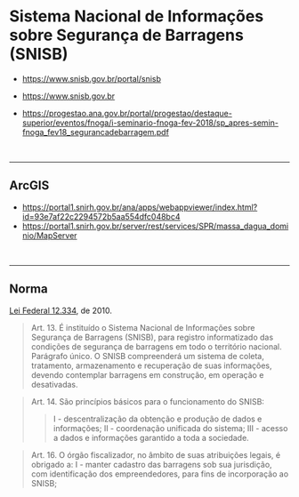 # Sistema Nacional de Informações sobre Segurança de Barragens (SNISB)

- https://www.snisb.gov.br/portal/snisb
- https://www.snisb.gov.br

- https://progestao.ana.gov.br/portal/progestao/destaque-superior/eventos/fnoga/i-seminario-fnoga-fev-2018/sp_apres-semin-fnoga_fev18_segurancadebarragem.pdf

<br>

---

## ArcGIS

- https://portal1.snirh.gov.br/ana/apps/webappviewer/index.html?id=93e7af22c2294572b5aa554dfc048bc4
- https://portal1.snirh.gov.br/server/rest/services/SPR/massa_dagua_dominio/MapServer

<br>

---

## Norma

[Lei Federal 12.334](http://www.planalto.gov.br/ccivil_03/_Ato2007-2010/2010/Lei/L12334.htm), de 2010.

> Art. 13. É instituído o Sistema Nacional de Informações sobre Segurança de Barragens (SNISB), para registro informatizado das condições de segurança de barragens em todo o território nacional.
> Parágrafo único. O SNISB compreenderá um sistema de coleta, tratamento, armazenamento e recuperação de suas informações, devendo contemplar barragens em construção, em operação e desativadas.

> Art. 14. São princípios básicos para o funcionamento do SNISB:
>
> > I - descentralização da obtenção e produção de dados e informações;
> > II - coordenação unificada do sistema;
> > III - acesso a dados e informações garantido a toda a sociedade.

> Art. 16. O órgão fiscalizador, no âmbito de suas atribuições legais, é obrigado a:
> I - manter cadastro das barragens sob sua jurisdição, com identificação dos empreendedores, para fins de incorporação ao SNISB;
